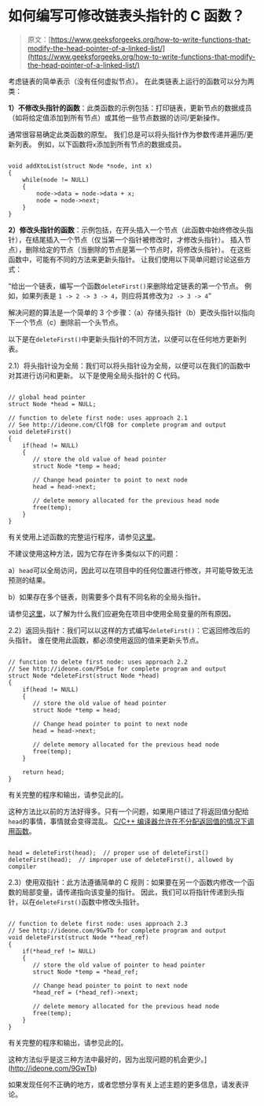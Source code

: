 # 如何编写可修改链表头指针的 C 函数？

> 原文：[https://www.geeksforgeeks.org/how-to-write-functions-that-modify-the-head-pointer-of-a-linked-list/](https://www.geeksforgeeks.org/how-to-write-functions-that-modify-the-head-pointer-of-a-linked-list/)

考虑链表的简单表示（没有任何虚拟节点）。 在此类链表上运行的函数可以分为两类：

**1）不修改头指针的函数**：此类函数的示例包括：打印链表，更新节点的数据成员（如将给定值添加到所有节点）或其他一些节点数据的访问/更新操作。 

通常很容易确定此类函数的原型。 我们总是可以将头指针作为参数传递并遍历/更新列表。 例如，以下函数将`x`添加到所有节点的数据成员。

```

void addXtoList(struct Node *node, int x) 
{ 
    while(node != NULL) 
    { 
        node->data = node->data + x; 
        node = node->next; 
    } 
}     

```

**2）修改头指针的函数**：示例包括，在开头插入一个节点（此函数中始终修改头指针），在结尾插入一个节点（仅当第一个指针被修改时，才修改头指针）。 插入节点），删除给定的节点（当删除的节点是第一个节点时，将修改头指针）。 在这些函数中，可能有不同的方法来更新头指针。 让我们使用以下简单问题讨论这些方式：

“给出一个链表，编写一个函数`deleteFirst()`来删除给定链表的第一个节点。 例如，如果列表是 `1 -> 2 -> 3 -> 4`，则应将其修改为`2 -> 3 -> 4`”

解决问题的算法是一个简单的 3 个步骤：（a）存储头指针（b）更改头指针以指向下一个节点（c）删除前一个头节点。

以下是在`deleteFirst()`中更新头指针的不同方法，以便可以在任何地方更新列表。

2.1）将头指针设为全局：我们可以将头指针设为全局，以便可以在我们的函数中对其进行访问和更新。 以下是使用全局头指针的 C 代码。

```

// global head pointer  
struct Node *head = NULL; 

// function to delete first node: uses approach 2.1 
// See http://ideone.com/ClfQB for complete program and output 
void deleteFirst() 
{ 
    if(head != NULL) 
    { 
       // store the old value of head pointer     
       struct Node *temp = head; 

       // Change head pointer to point to next node  
       head = head->next;  

       // delete memory allocated for the previous head node 
       free(temp); 
    } 
} 

```

有关使用上述函数的完整运行程序，请参见[这里](http://ideone.com/ClfQB)。

不建议使用这种方法，因为它存在许多类似以下的问题：

a）`head`可以全局访问，因此可以在项目中的任何位置进行修改，并可能导致无法预测的结果。

b）如果存在多个链表，则需要多个具有不同名称的全局头指针。

请参见[这里](http://c2.com/cgi/wiki?GlobalVariablesAreBad)，以了解为什么我们应避免在项目中使用全局变量的所有原因。

2.2）返回头指针：我们可以以这样的方式编写`deleteFirst()`：它返回修改后的头指针。 谁在使用此函数，都必须使用返回的值来更新头节点。

```

// function to delete first node: uses approach 2.2 
// See http://ideone.com/P5oLe for complete program and output 
struct Node *deleteFirst(struct Node *head) 
{ 
    if(head != NULL) 
    { 
       // store the old value of head pointer 
       struct Node *temp = head; 

       // Change head pointer to point to next node 
       head = head->next; 

       // delete memory allocated for the previous head node 
       free(temp); 
    } 

    return head; 
} 

```

有关完整的程序和输出，请参见此的[。

这种方法比以前的方法好得多。只有一个问题，如果用户错过了将返回值分配给`head`的事情，事情就会变得混乱。 [C/C++ 编译器允许在不分配返回值的情况下调用函数](http://ideone.com/P5oLe)。

```

head = deleteFirst(head);  // proper use of deleteFirst() 
deleteFirst(head);  // improper use of deleteFirst(), allowed by compiler 

```

2.3）使用双指针：此方法遵循简单的 C 规则：如果要在另一个函数内修改一个函数的局部变量，请传递指向该变量的指针。 因此，我们可以将指针传递到头指针，以在`deleteFirst()`函数中修改头指针。

```

// function to delete first node: uses approach 2.3 
// See http://ideone.com/9GwTb for complete program and output 
void deleteFirst(struct Node **head_ref) 
{ 
    if(*head_ref != NULL) 
    { 
       // store the old value of pointer to head pointer 
       struct Node *temp = *head_ref; 

       // Change head pointer to point to next node 
       *head_ref = (*head_ref)->next; 

       // delete memory allocated for the previous head node 
       free(temp); 
    } 
} 

```

有关完整的程序和输出，请参见此的[。

这种方法似乎是这三种方法中最好的，因为出现问题的机会更少。](http://ideone.com/9GwTb)

如果发现任何不正确的地方，或者您想分享有关上述主题的更多信息，请发表评论。

